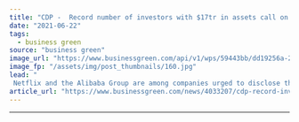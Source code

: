 ```yaml
---
title: "CDP -  Record number of investors with $17tr in assets call on corporates to disclose environmental data"
date: "2021-06-22"
tags: 
  - business green
source: "business green"
image_url: "https://www.businessgreen.com/api/v1/wps/59443bb/dd19256a-2b38-4489-a60d-f7ca03d74236/6/iw-climate-change-solar-power-033-185x114.jpg"
image_fp: "/assets/img/post_thumbnails/160.jpg"
lead: "
 Netflix and the Alibaba Group are among companies urged to disclose their environmental data by fast-growing coalition of investors ..."
article_url: "https://www.businessgreen.com/news/4033207/cdp-record-investors-usd17tr-assets-corporates-disclose-environmental"
---
```


---
